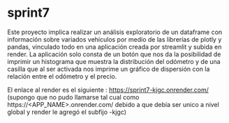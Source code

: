 # sprint7
Este proyecto implica realizar un análisis exploratorio de un dataframe con información sobre variados vehículos por medio de las librerías de plotly y pandas, vinculado todo en una aplicación creada por streamlit y subida en render.
La aplicación solo consta de un botón que nos da la posibilidad de imprimir un histograma que muestra la distribución del odómetro y de una casilla que al ser activada nos imprime un gráfico de dispersión con la relación entre el odómetro y el precio. 

El enlace al render es el siguiente : https://sprint7-kjgc.onrender.com/
(supongo que no pudo llamarse tal cual como https://<APP_NAME>.onrender.com/ debido a que debía ser unico a nivel global y render le agregó el subfijo -kjgc)
